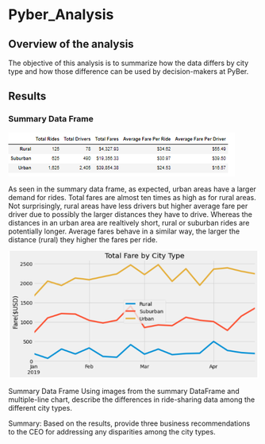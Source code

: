 # Pyber_Analysis

## Overview of the analysis
The objective of this analysis is to summarize how the data differs by city type and how those difference can be used by decision-makers at PyBer. 

## Results 
### Summary Data Frame

![Alt text](/Summary_data_frame.png "Image")

As seen in the summary data frame, as expected, urban areas have a larger demand for rides. Total fares are almost ten times as high as for rural areas. Not surprisingly, rural areas have less drivers but higher average fare per driver due to possibly the larger distances they have to drive. Whereas the distances in an urban area are realtively short, rural or suburban rides are potentially longer. Average fares behave in a similar way, the larger the distance (rural) they higher the fares per ride. 

![Alt text](/Multiple_line_chart.png "Image")



Summary Data Frame Using images from the summary DataFrame and multiple-line chart, describe the differences in ride-sharing data among the different city types.


Summary: Based on the results, provide three business recommendations to the CEO for addressing any disparities among the city types.
